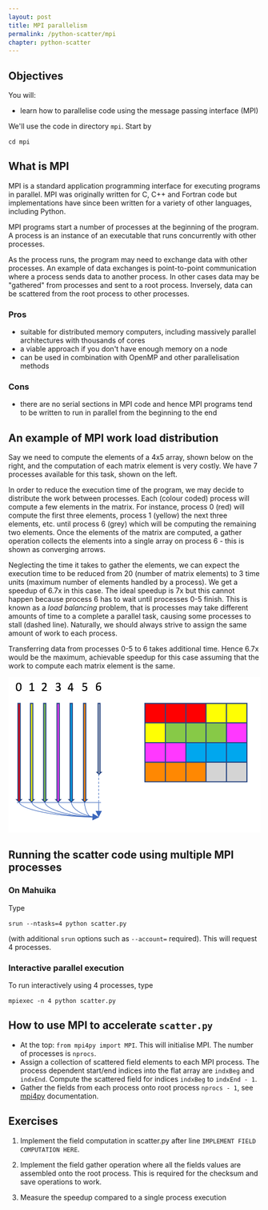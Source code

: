 ```yaml
---
layout: post
title: MPI parallelism
permalink: /python-scatter/mpi
chapter: python-scatter
---
```



## Objectives

You will:

* learn how to parallelise code using the message passing interface (MPI)

We'll use the code in directory `mpi`. Start by
```
cd mpi
```

## What is MPI

MPI is a standard application programming interface for executing programs in parallel. MPI was originally written for C, C++ and Fortran code but implementations have since been written for a variety of other languages, including Python. 

MPI programs start a number of processes at the beginning of the program. A process is an instance of an executable that runs concurrently with other processes.

As the process runs, the program may need to exchange data with other processes. An example of data exchanges is point-to-point communication where a process sends data to another process. In other cases data may be "gathered" from processes and sent to a root process. Inversely, data can be scattered from the root process to other processes.

### Pros

 * suitable for distributed memory computers, including massively parallel architectures with thousands of cores
 * a viable approach if you don't have enough memory on a node
 * can be used in combination with OpenMP and other parallelisation methods

### Cons

 * there are no serial sections in MPI code and hence MPI programs tend to be written to run in parallel from the beginning to the end

## An example of MPI work load distribution

Say we need to compute the elements of a 4x5 array, shown below on the right, and the computation of each matrix element is very costly. We have 7 processes available for this task, shown on the left. 

In order to reduce the execution time of the program, we may decide to distribute the work between processes. Each (colour coded) process will compute a few elements in the matrix. For instance, process 0 (red) will compute the first three elements, process 1 (yellow) the next three elements, etc. until process 6 (grey) which will be computing the remaining two elements. Once the elements of the matrix are computed, a gather operation collects the elements into a single array on process 6 - this is shown as converging arrows. 

Neglecting the time it takes to gather the elements, we can expect the execution time to be reduced from 20 (number of matrix elements) to 3 time units (maximum number of elements handled by a process). We get a speedup of 6.7x in this case. The ideal speedup is 7x but this cannot happen because process 6 has to wait until processes 0-5 finish. This is known as a *load balancing* problem, that is processes may take different amounts of time to a complete a parallel task, causing some processes to stall (dashed line). Naturally, we should always strive to assign the same amount of work to each process.   

Transferring data from processes 0-5 to 6 takes additional time. Hence 6.7x would be the maximum, achievable speedup for this case assuming that the work to compute each matrix element is the same.


[![example-mpi-gather](images/example-mpi-gather.png)](images/example-mpi-gather.png)


## Running the scatter code using multiple MPI processes


### On Mahuika

Type
```
srun --ntasks=4 python scatter.py
```
(with additional `srun` options such as `--account=` required). This will request 4 processes.  

### Interactive parallel execution 

To run interactively using 4 processes, type
```
mpiexec -n 4 python scatter.py
```

## How to use MPI to accelerate `scatter.py`

 * At the top: `from mpi4py import MPI`. This will initialise MPI. The number of processes is `nprocs`.
 * Assign a collection of scattered field elements to each MPI process. The process dependent start/end indices into the flat array are `indxBeg` and `indxEnd`. Compute the scattered field for indices `indxBeg` to `indxEnd - 1`.
 * Gather the fields from each process onto root process `nprocs - 1`, see [mpi4py](https://info.gwdg.de/~ceulig/docs-dev/doku.php?id=en:services:application_services:high_performance_computing:mpi4py) documentation.

## Exercises

 1. Implement the field computation in scatter.py after line `IMPLEMENT FIELD COMPUTATION HERE`.

 2. Implement the field gather operation where all the fields values are assembled onto the root process. This is required for the checksum and save operations to work.

 3. Measure the speedup compared to a single process execution
